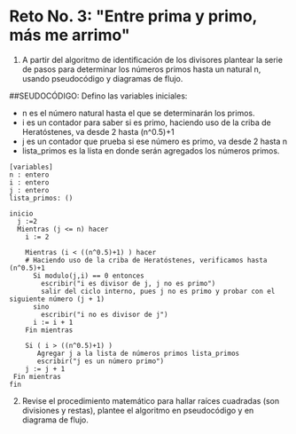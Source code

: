 # Reto No. 3: "Entre prima y primo, más me arrimo"
1. A partir del algoritmo de identificación de los divisores plantear la serie de pasos para determinar los números primos hasta un natural n, usando pseudocódigo y diagramas de flujo.

##SEUDOCÓDIGO: 
Defino las variables iniciales:
 - n es el número natural hasta el que se determinarán los primos.
 - i es un contador para saber si es primo, haciendo uso de la criba de Heratóstenes, va desde 2 hasta (n^0.5)+1
 - j es un contador que prueba si ese número es primo, va desde 2 hasta n
 - lista_primos es la lista en donde serán agregados los números primos.

```pseudocode
[variables]
n : entero    
i : entero    
j : entero
lista_primos: ()  

inicio
  j :=2
  Mientras (j <= n) hacer
    i := 2

    Mientras (i < ((n^0.5)+1) ) hacer
    # Haciendo uso de la criba de Heratóstenes, verificamos hasta (n^0.5)+1
      Si modulo(j,i) == 0 entonces
        escribir("i es divisor de j, j no es primo")
        salir del ciclo interno, pues j no es primo y probar con el siguiente número (j + 1) 
      sino
        escribir("i no es divisor de j")
      i := i + 1
    Fin mientras

    Si ( i > ((n^0.5)+1) )
       Agregar j a la lista de números primos lista_primos
       escribir("j es un número primo")
    j := j + 1
 Fin mientras
fin
```




2. Revise el procedimiento matemático para hallar raíces cuadradas (son divisiones y restas), plantee el algoritmo en pseudocódigo y en diagrama de flujo.


